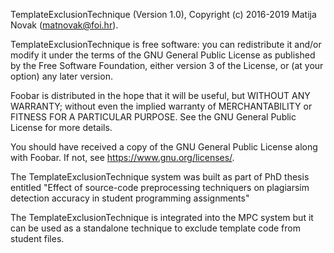 TemplateExclusionTechnique (Version 1.0), Copyright (c) 2016-2019 Matija Novak (matnovak@foi.hr).

TemplateExclusionTechnique is free software: you can redistribute it and/or modify
it under the terms of the GNU General Public License as published by
the Free Software Foundation, either version 3 of the License, or
(at your option) any later version.

Foobar is distributed in the hope that it will be useful,
but WITHOUT ANY WARRANTY; without even the implied warranty of
MERCHANTABILITY or FITNESS FOR A PARTICULAR PURPOSE.  See the
GNU General Public License for more details.

You should have received a copy of the GNU General Public License
along with Foobar.  If not, see <https://www.gnu.org/licenses/>.

The TemplateExclusionTechnique system was built as part of PhD thesis entitled 
"Effect of source-code preprocessing techniquers on plagiarsim detection accuracy in 
student programming assignments"
                                                       
The TemplateExclusionTechnique is integrated into the MPC system but it can be used as a standalone technique to
exclude template code from student files.
